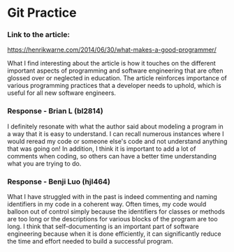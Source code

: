 # Git Practice

### Link to the article:

https://henrikwarne.com/2014/06/30/what-makes-a-good-programmer/

What I find interesting about the article is how it touches on the different important aspects of programming and software engineering that are often glossed over or neglected in education. The article reinforces importance of various programming practices that a developer needs to uphold, which is useful for all new software engineers.

### Response - Brian L (bl2814)

I definitely resonate with what the author said about modeling a program in a way that it is easy to understand. I can recall numerous instances where I would reread my code or someone else's code and not understand anything that was going on! In addition, I think it is important to add a lot of comments when coding, so others can have a better time understanding what you are trying to do.

### Response - Benji Luo (hjl464)
What I have struggled with in the past is indeed commenting and naming identifiers in my code in a coherent way. Often times, my code would balloon out of control simply because the identifiers for classes or methods are too long or the descriptions for various blocks of the program are too long. I think that self-documenting is an important part of software engineering because when it is done efficiently, it can significantly reduce the time and effort needed to build a successful program.